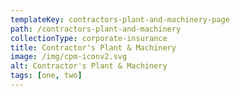 ```yaml
---
templateKey: contractors-plant-and-machinery-page
path: /contractors-plant-and-machinery
collectionType: corporate-insurance
title: Contractor's Plant & Machinery
image: /img/cpm-iconv2.svg
alt: Contractor's Plant & Machinery
tags: [one, two]
---
```

